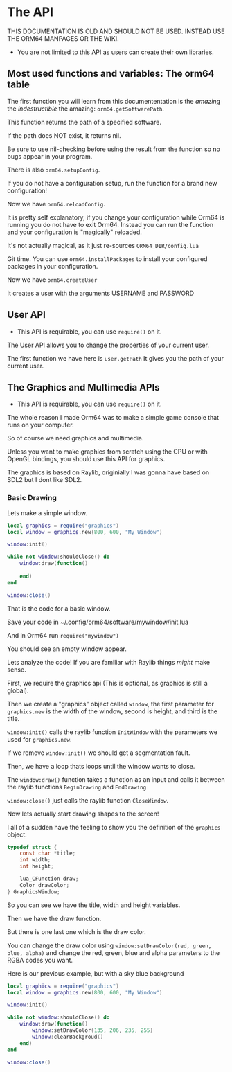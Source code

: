 # The API

THIS DOCUMENTATION IS OLD AND SHOULD NOT BE USED.
INSTEAD USE THE ORM64 MANPAGES OR THE WIKI.

* You are not limited to this API as users can create their own libraries.

## Most used functions and variables: The orm64 table

The first function you will learn from this documententation is the *amazing* the *indestructible* the amazing: `orm64.getSoftwarePath`.

This function returns the path of a specified software.

If the path does NOT exist, it returns nil.

Be sure to use nil-checking before using the result from the function so no bugs appear in your program.

There is also `orm64.setupConfig`.

If you do not have a configuration setup, run the function for a brand new configuration!

Now we have `orm64.reloadConfig`.

It is pretty self explanatory, if you change your configuration while Orm64 is running you do not have to exit Orm64.
Instead you can run the function and your configuration is "magically" reloaded.

It's not actually magical, as it just re-sources `ORM64_DIR/config.lua`

Git time. You can use `orm64.installPackages` to install your configured packages in your configuration.

Now we have `orm64.createUser`

It creates a user with the arguments USERNAME and PASSWORD

## User API

* This API is requirable, you can use `require()` on it.

The User API allows you to change the properties of your current user.

The first function we have here is `user.getPath`
It gives you the path of your current user.

## The Graphics and Multimedia APIs

* This API is requirable, you can use `require()` on it.

The whole reason I made Orm64 was to make a simple game console that runs on your computer.

So of course we need graphics and multimedia.

Unless you want to make graphics from scratch using the CPU or with OpenGL bindings, you should use this API for graphics.

The graphics is based on Raylib, originially I was gonna have based on SDL2 but I dont like SDL2.

### Basic Drawing

Lets make a simple window.

```lua
local graphics = require("graphics")
local window = graphics.new(800, 600, "My Window")

window:init()

while not window:shouldClose() do
    window:draw(function()
    
    end)
end

window:close()
```

That is the code for a basic window.

Save your code in ~/.config/orm64/software/mywindow/init.lua

And in Orm64 run `require("mywindow")`

You should see an empty window appear.

Lets analyze the code! If you are familiar with Raylib things *might* make sense.

First, we require the graphics api (This is optional, as graphics is still a global).

Then we create a "graphics" object called `window`, the first parameter for `graphics.new` is the width of the window, second is height, and third is the title.

`window:init()` calls the raylib function `InitWindow` with the parameters we used for `graphics.new`.

If we remove `window:init()` we should get a segmentation fault.

Then, we have a loop thats loops until the window wants to close.

The `window:draw()` function takes a function as an input and calls it between the raylib functions `BeginDrawing` and `EndDrawing`

`window:close()` just calls the raylib function `CloseWindow`.

Now lets actually start drawing shapes to the screen!

I all of a sudden have the feeling to show you the definition of the `graphics` object.

```c
typedef struct {
    const char *title;
    int width;
    int height;

    lua_CFunction draw;
    Color drawColor;    
} GraphicsWindow;
```

So you can see we have the title, width and height variables.

Then we have the draw function.

But there is one last one which is the draw color.

You can change the draw color using `window:setDrawColor(red, green, blue, alpha)` and change the red, green, blue and alpha parameters to the RGBA codes you want.

Here is our previous example, but with a sky blue background

```lua
local graphics = require("graphics")
local window = graphics.new(800, 600, "My Window")

window:init()

while not window:shouldClose() do
    window:draw(function()
        window:setDrawColor(135, 206, 235, 255)
        window:clearBackgroud()
    end)
end

window:close()
```
